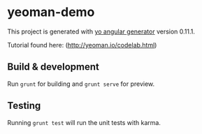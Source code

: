 # yeoman-demo

This project is generated with [yo angular generator](https://github.com/yeoman/generator-angular)
version 0.11.1.

Tutorial found here: (http://yeoman.io/codelab.html)

## Build & development

Run `grunt` for building and `grunt serve` for preview.

## Testing

Running `grunt test` will run the unit tests with karma.
